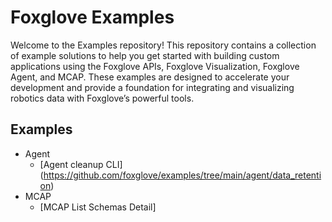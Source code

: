 # Foxglove Examples
Welcome to the Examples repository! This repository contains a collection of example solutions to help you get started with building custom applications using the Foxglove APIs, Foxglove Visualization, Foxglove Agent, and MCAP. These examples are designed to accelerate your development and provide a foundation for integrating and visualizing robotics data with Foxglove’s powerful tools.

## Examples
- Agent
  - [Agent cleanup CLI] (https://github.com/foxglove/examples/tree/main/agent/data_retention)
- MCAP
  - [MCAP List Schemas Detail]
